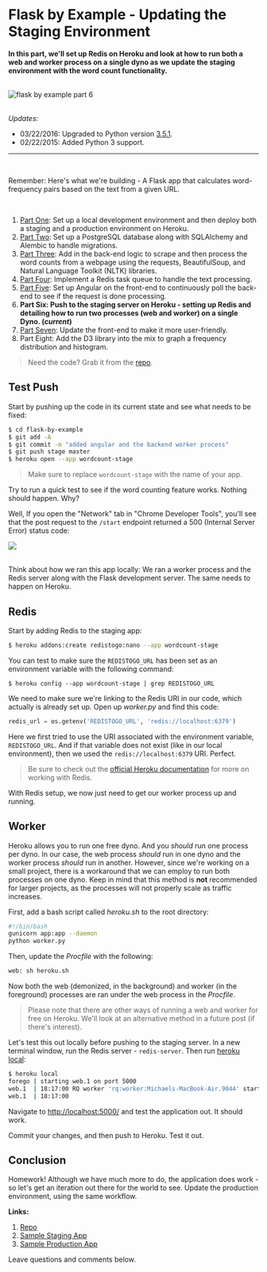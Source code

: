 # Flask by Example - Updating the Staging Environment

**In this part, we'll set up Redis on Heroku and look at how to run both a web and worker process on a single dyno as we update the staging environment with the word count functionality.**

<br>

<div class="center-text">
  <img class="no-border" src="/images/blog_images/flask_by_example/flask-by-example-part6.png" style="max-width: 100%;" alt="flask by example part 6">
</div>

<br>

*Updates:*

  - 03/22/2016: Upgraded to Python version [3.5.1](https://www.python.org/downloads/release/python-351/).
  - 02/22/2015: Added Python 3 support.

<hr><br>

Remember: Here's what we're building - A Flask app that calculates word-frequency pairs based on the text from a given URL.

<br>

1. [Part One](/blog/python/flask-by-example-part-1-project-setup/): Set up a local development environment and then deploy both a staging and a production environment on Heroku.
1. [Part Two](/blog/python/flask-by-example-part-2-postgres-sqlalchemy-and-alembic): Set up a PostgreSQL database along with SQLAlchemy and Alembic to handle migrations.
1. [Part Three](/blog/python/flask-by-example-part-3-text-processing-with-requests-beautifulsoup-nltk/): Add in the back-end logic to scrape and then process the word counts from a webpage using the requests, BeautifulSoup, and Natural Language Toolkit (NLTK) libraries.
1. [Part Four](/blog/python/flask-by-example-implementing-a-redis-task-queue/): Implement a Redis task queue to handle the text processing.
1. [Part Five](/blog/python/flask-by-example-integrating-flask-and-angularjs/): Set up Angular on the front-end to continuously poll the back-end to see if the request is done processing.
1. **Part Six: Push to the staging server on Heroku - setting up Redis and detailing how to run two processes (web and worker) on a single Dyno.  (_current_)**
1. [Part Seven](/blog/python/flask-by-example-updating-the-ui/): Update the front-end to make it more user-friendly.
1. Part Eight: Add the D3 library into the mix to graph a frequency distribution and histogram.

> Need the code? Grab it from the [repo](https://github.com/realpython/flask-by-example/releases).

## Test Push

Start by pushing up the code in its current state and see what needs to be fixed:

```sh
$ cd flask-by-example
$ git add -A
$ git commit -m "added angular and the backend worker process"
$ git push stage master
$ heroku open --app wordcount-stage
```

> Make sure to replace `wordcount-stage` with the name of your app.

Try to run a quick test to see if the word counting feature works. Nothing should happen. Why?

Well, If you open the "Network" tab in "Chrome Developer Tools", you'll see that the post request to the `/start` endpoint returned a 500 (Internal Server Error) status code:

<div class="center-text">
  <img class="no-border" src="/images/blog_images/flask_by_example/heroku_https.png">
</div>

<br>

Think about how we ran this app locally: We ran a worker process and the Redis server along with the Flask development server. The same needs to happen on Heroku.

## Redis

Start by adding Redis to the staging app:

```sh
$ heroku addons:create redistogo:nano --app wordcount-stage
```

You can test to make sure the `REDISTOGO_URL` has been set as an environment variable with the following command:

```
$ heroku config --app wordcount-stage | grep REDISTOGO_URL
```

We need to make sure we're linking to the Redis URI in our code, which actually is already set up. Open up *worker.py* and find this code:

```python
redis_url = os.getenv('REDISTOGO_URL', 'redis://localhost:6379')
```

Here we first tried to use the URI associated with the environment variable, `REDISTOGO_URL`. And if that variable does not exist (like in our local environment), then we used the `redis://localhost:6379` URI. Perfect.

> Be sure to check out the [official Heroku documentation](https://devcenter.heroku.com/articles/redistogo) for more on working with Redis.

With Redis setup, we now just need to get our worker process up and running.

## Worker

Heroku allows you to run one free dyno. And you *should* run one process per dyno. In our case, the web process *should* run in one dyno and the worker process *should* run in another. However, since we're working on a small project, there is a workaround that we can employ to run both processes on one dyno. Keep in mind that this method is **not** recommended for larger projects, as the processes will not properly scale as traffic increases.

First, add a bash script called *heroku.sh* to the root directory:

```bash
#!/bin/bash
gunicorn app:app --daemon
python worker.py
```

Then, update the *Procfile* with the following:

```sh
web: sh heroku.sh
```

Now both the web (demonized, in the background) and worker (in the foreground) processes are ran under the web process in the *Procfile*.

> Please note that there are other ways of running a web and worker for free on Heroku. We'll look at an alternative method in a future post (if there's interest).

Let's test this out locally before pushing to the staging server. In a new terminal window, run the Redis server - `redis-server`. Then run [heroku local](https://devcenter.heroku.com/articles/heroku-local):

```sh
$ heroku local
forego | starting web.1 on port 5000
web.1  | 18:17:00 RQ worker 'rq:worker:Michaels-MacBook-Air.9044' started, version 0.5.6
web.1  | 18:17:00
```

Navigate to [http://localhost:5000/](http://localhost:5000/) and test the application out. It should work.

Commit your changes, and then push to Heroku. Test it out.

## Conclusion

Homework! Although we have much more to do, the application does work - so let's get an iteration out there for the world to see. Update the production environment, using the same workflow.

**Links:**

1. [Repo](https://github.com/realpython/flask-by-example/releases)
1. [Sample Staging App](http://wordcount-stage.herokuapp.com/)
1. [Sample Production App](http://wordcount-pro.herokuapp.com/)

Leave questions and comments below.